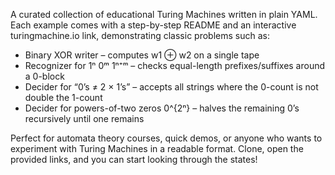A curated collection of educational Turing Machines written in plain YAML. Each example comes with a step-by-step README and an interactive turingmachine.io link, demonstrating classic problems such as:
- Binary XOR writer – computes w1 ⊕ w2 on a single tape 
- Recognizer for 1ⁿ 0ᵐ 1ⁿ⁺ᵐ – checks equal-length prefixes/suffixes around a 0-block 
- Decider for “0’s ≠ 2 × 1’s” – accepts all strings where the 0-count is not double the 1-count 
- Decider for powers-of-two zeros 0^{2ⁿ} – halves the remaining 0’s recursively until one remains 

Perfect for automata theory courses, quick demos, or anyone who wants to experiment with Turing Machines in a readable format.
Clone, open the provided links, and you can start looking through the states!
